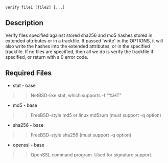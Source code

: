<a href='Hidden comment: 
type: command
author: heliocentric
program-class fileop
name: verify
programming-language: sh
svnid: $Id$
svnauthor: $Author$
svnrevision: $Revision$
'></a>

`verify file1 [file2] [...]`


## Description ##

Verify files specified against stored sha256 and md5 hashes stored in extended attributes or in a trackfile. If passed 'write' in the OPTIONS, it will also write the hashes into the extended attributes, or in the specified trackfile. If no files are specified, then all we do is verify the trackfile if specified, or return with a 0 error code.

## Required Files ##

  * stat - base
> > NetBSD-like stat, which supports -f "%HT"
  * md5 - base
> > FreeBSD-style md5 or linux md5sum (must support -q option)
  * sha256 - base
> > FreeBSD-style sha256 (must support -q option)
  * openssl - base
> > OpenSSL command program. Used for signature support.
